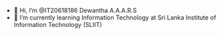 - 👋 Hi, I’m @IT20618186 Dewantha A.A.A.R.S
- 🌱 I’m currently learning Information Technology at Sri Lanka Institute of Information Technology (SLIIT)


